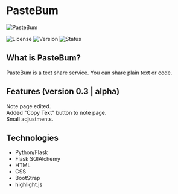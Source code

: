 # PasteBum
![PasteBum](https://i.hizliresim.com/4i3SVl.png)

![License](https://img.shields.io/badge/license-MIT-green)
![Version](https://img.shields.io/badge/version-0.3-blue)
![Status](https://img.shields.io/badge/status-alpha-red)

## What is PasteBum?
PasteBum is a text share service. You can share plain text or code.

## Features (version 0.3 | alpha)
Note page edited.<br>
Added "Copy Text" button to note page.<br>
Small adjustments.

## Technologies
- Python/Flask
- Flask SQlAlchemy
- HTML
- CSS
- BootStrap
- highlight.js
